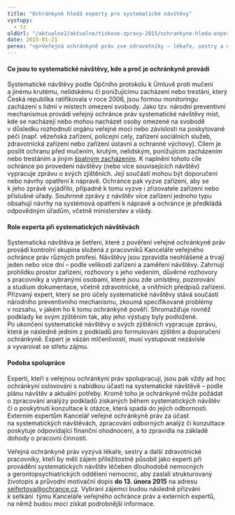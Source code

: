 ```yaml
---
title: "Ochránkyně hledá experty pro systematické návštěvy"
vystupy:
  - tz
oldUrl: "/aktualne2/aktualne/tiskove-zpravy-2015/ochrankyne-hleda-experty-pro-systematicke-navstevy/"
date: 2015-01-21
perex: "<p>Veřejná ochránkyně práv zve zdravotníky – lékaře, sestry a další odborníky – ke spolupráci při provádění systematických návštěv léčeben dlouhodobě nemocných a gerontopsychiatrických oddělení nemocnic. Ochránkyně jednak uvítá jakékoli podněty od veřejnosti související s ochranou před špatným zacházením, a jednak hledá potenciální externí spolupracovníky, kteří by se chtěli podílet na systematických návštěvách těchto typů zařízení a přispět tak k prevenci špatného zacházení.  </p>"
---
```


<!-- imported from the old website -->

<h4>Co jsou to systematické návštěvy, kde a proč je ochránkyně provádí </h4><p>Systematické návštěvy podle Opčního protokolu k Úmluvě proti mučení a jinému krutému, nelidskému či ponižujícímu zacházení nebo trestání, který Česká republika ratifikovala v roce 2006, jsou formou monitoringu zacházení s lidmi v místech omezení svobody. Jako tzv. národní preventivní mechanismus provádí veřejný ochránce práv systematické návštěvy míst, kde se nacházejí nebo mohou nacházet osoby omezené na svobodě v důsledku rozhodnutí orgánu veřejné moci nebo závislosti na poskytované péči (např. vězeňská zařízení, policejní cely, zařízení sociálních služeb, zdravotnická zařízení nebo zařízení ústavní a ochranné výchovy). Cílem je posílit ochranu před mučením, krutým, nelidským, ponižujícím zacházením nebo trestáním a jiným <a href="https://test.ochrance.cz/ochrana-osob-omezenych-na-svobode/provadeni-navstev-zarizeni/co-je-spatne-zachazeni/">špatným zacházením</a>. K naplnění tohoto cíle ochránce po provedení návštěvy (nebo více souvisejících návštěv) vypracuje zprávu o svých zjištěních. Její součástí mohou být doporučení nebo návrhy opatření k nápravě. Ochránce pak vyzve zařízení, aby se k jeho zprávě vyjádřilo, případně k tomu vyzve i zřizovatele zařízení nebo příslušné úřady. Souhrnné zprávy z návštěv více zařízení jednoho typu obsahují návrhy na systémová opatření k nápravě a ochránce je předkládá odpovědným úřadům, včetně ministerstev a vlády.    </p><h4>Role experta při systematických návštěvách </h4><p>Systematická návštěva je šetření, které z pověření veřejné ochránkyně práv provádí kontrolní skupina složená z pracovníků Kanceláře veřejného ochránce práv různých profesí. Návštěvy jsou zpravidla neohlášené a trvají jeden nebo více dní – podle velikosti zařízení a zaměření návštěvy. Zahrnují prohlídku prostor zařízení, rozhovory s jeho vedením, důvěrné rozhovory s pracovníky a vybranými osobami, které jsou zde umístěny, pozorování a studium dokumentace, včetně zdravotnické, a vnitřních předpisů zařízení. Přizvaný expert, který se pro účely systematické návštěvy stává součástí národního preventivního mechanismu, zkoumá specifikované problémy v rozsahu, v jakém ho k tomu ochránkyně pověří. Shromažďuje rovněž podklady ke svým zjištěním tak, aby jeho výstupy byly podložené. Po ukončení systematické návštěvy o svých zjištěních vypracuje zprávu, která je následně jedním z podkladů pro formulování zjištění a doporučení ochránkyně. Expert je vázán mlčenlivostí, musí vystupovat nezávisle a vyvarovat se střetu zájmu. </p><h4>Podoba spolupráce</h4><p>Experti, kteří s veřejnou ochránkyní práv spolupracují, jsou pak vždy ad hoc ochránkyní oslovováni s nabídkou účasti na systematické návštěvě – podle plánu návštěv a aktuální potřeby. Kromě toho je ochránkyně může požádat o zpracování analýzy podkladů získaných během systematických návštěv či o poskytnutí konzultace k otázce, která spadá do jejich odbornosti. Externím expertům Kancelář veřejné ochránkyně práv za účast na systematických návštěvách, zpracování odborných analýz či konzultace poskytuje odpovídající finanční ohodnocení, a to zpravidla na základě dohody o pracovní činnosti.</p><p>Veřejná ochránkyně práv vyzývá lékaře, sestry a další zdravotnické pracovníky, kteří by měli zájem příležitostně působit jako experti při provádění systematických návštěv léčeben dlouhodobě nemocných a gerontopsychiatrických oddělení nemocnic, aby zaslali strukturovaný životopis a průvodní motivační dopis <strong>do 13. února 2015</strong> na adresu <a href="mailto:seifertova@ochrance.cz">seifertova@ochrance.cz</a>. Vybraní zájemci budou následně přizváni k setkání  týmu Kanceláře veřejného ochránce<a name="_GoBack"></a> práv a externích expertů, na němž budou moci získat podrobnější informace.</p>
